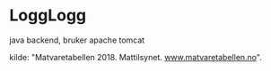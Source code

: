 # LoggLogg
java backend, bruker apache tomcat

kilde: "Matvaretabellen 2018. Mattilsynet. www.matvaretabellen.no".
